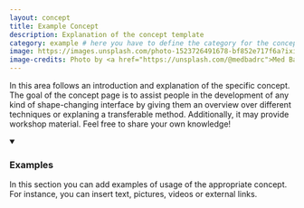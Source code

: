 ```yaml
---
layout: concept
title: Example Concept
description: Explanation of the concept template
category: example # here you have to define the category for the concept, which is illustrated as tag (e.g. design, technology, etc.)
image: https://images.unsplash.com/photo-1523726491678-bf852e717f6a?ixid=MnwxMjA3fDB8MHxwaG90by1wYWdlfHx8fGVufDB8fHx8&ixlib=rb-1.2.1&auto=format&fit=crop&w=1950&q=80
image-credits: Photo by <a href="https://unsplash.com/@medbadrc">Med Badr Chemmaoui</a> on <a href="https://unsplash.com/">Unsplash</a>
---
```

In this area follows an introduction and explanation of the specific concept. The goal of the concept page is to assist people in the development of any kind of shape-changing interface by giving them an overview over different techniques or explaning a transferable method. Additionally, it may provide workshop material. Feel free to share your own knowledge!

<details markdown="1" open>
<summary><h3>Examples</h3></summary> 
In this section you can add examples of usage of the appropriate concept. For instance, you can insert text, pictures, videos or external links.

</details>

